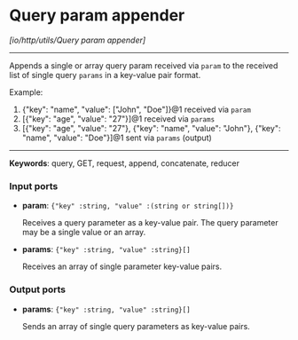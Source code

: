 # Query param appender

_[io/http/utils/Query param appender]_

---

Appends a single or array query param received via `param` to the received list of single query `params` in a key-value pair format.  
  
Example:  
1. {"key": "name", "value": ["John", "Doe"]}@1 received via `param`  
2. [{"key": "age", "value": "27"}]@1 received via `params`  
3. [{"key": "age", "value": "27"}, {"key": "name", "value": "John"}, {"key": "name", "value": "Doe"}]@1 sent via `params` (output)  

---

__Keywords__: query, GET, request, append, concatenate, reducer

### Input ports

* __param__: ` {"key" :string, "value" :(string or string[])} `

    Receives a query parameter as a key-value pair. The query parameter may be a single value or an array.


* __params__: ` {"key" :string, "value" :string}[] `

    Receives an array of single parameter key-value pairs.

### Output ports

* __params__: ` {"key" :string, "value" :string}[] `

    Sends an array of single query parameters as key-value pairs.

